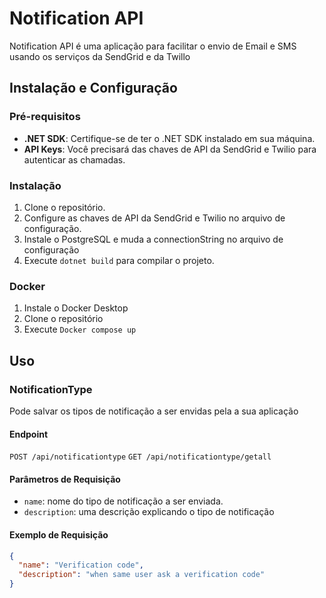 # Notification API

Notification API  é uma aplicação para facilitar o envio de Email e SMS usando os serviços da SendGrid e da Twillo

## Instalação e Configuração

### Pré-requisitos
- **.NET SDK**: Certifique-se de ter o .NET SDK instalado em sua máquina.
- **API Keys**: Você precisará das chaves de API da SendGrid e Twilio para autenticar as chamadas.

### Instalação
1. Clone o repositório.
2. Configure as chaves de API da SendGrid e Twilio no arquivo de configuração.
3. Instale o PostgreSQL e muda a connectionString no arquivo de configuração
4. Execute `dotnet build` para compilar o projeto.

### Docker
1. Instale o Docker Desktop
2. Clone o repositório
2. Execute `Docker compose up`

## Uso

### NotificationType

Pode salvar os tipos de notificação a ser envidas pela a sua aplicação 

#### Endpoint
`POST /api/notificationtype`
`GET /api/notificationtype/getall`

#### Parâmetros de Requisição
- `name`: nome do tipo de notificação a ser enviada.
- `description`: uma descrição explicando o tipo de notificação


#### Exemplo de Requisição
```json
{
  "name": "Verification code",
  "description": "when same user ask a verification code"
}